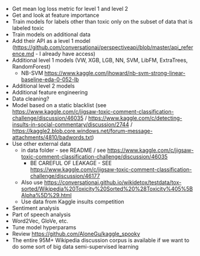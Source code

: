 * Get mean log loss metric for level 1 and level 2
* Get and look at feature importance
* Train models for labels other than toxic only on the subset of data that is labeled toxic
* Train models on additional data 
* Add their API as a level 1 model (https://github.com/conversationai/perspectiveapi/blob/master/api_reference.md - I already have access)
* Additional level 1 models (VW, XGB, LGB, NN, SVM, LibFM, ExtraTrees, RandomForest)
  * NB-SVM https://www.kaggle.com/jhoward/nb-svm-strong-linear-baseline-eda-0-052-lb
* Additional level 2 models
* Additional feature engineering
* Data cleaning?
* Model based on a static blacklist (see https://www.kaggle.com/c/jigsaw-toxic-comment-classification-challenge/discussion/46035 / https://www.kaggle.com/c/detecting-insults-in-social-commentary/discussion/2744 / https://kaggle2.blob.core.windows.net/forum-message-attachments/4810/badwords.txt)
* Use other external data
  * in data folder - see README / see https://www.kaggle.com/c/jigsaw-toxic-comment-classification-challenge/discussion/46035
    * BE CAREFUL OF LEAKAGE - SEE https://www.kaggle.com/c/jigsaw-toxic-comment-classification-challenge/discussion/46177
  * Also use https://conversationai.github.io/wikidetox/testdata/tox-sorted/Wikipedia%20Toxicity%20Sorted%20%28Toxicity%405%5BAlpha%5D%29.html
  * Use data from Kaggle insults competition
* Sentiment analysis
* Part of speech analysis
* Word2Vec, GloVe, etc.
* Tune model hyperparams
* Review https://github.com/AloneGu/kaggle_spooky
* The entire 95M+ Wikipedia discussion corpus is available if we want to do some sort of big data semi-supervised learning
